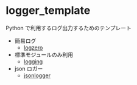 logger_template
===

Python で利用するログ出力するためのテンプレート

- 簡易ログ
    - [logzero](/logzero)
- 標準モジュールのみ利用
    - [logging](/logging)
- json ロガー
    - [jsonlogger](/jsonlogger)
